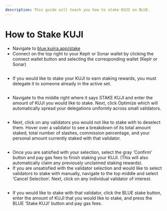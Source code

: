 ```yaml
---
description: This guide will teach you how to stake KUJI on BLUE.
---
```


# How to Stake KUJI

* Navigate to [blue.kujira.app/stake](https://blue.kujira.app/stake)
* Connect on the top right to your Keplr or Sonar wallet by clicking the connect wallet button and selecting the corresponding wallet (Keplr or Sonar)

<figure><img src="https://lh4.googleusercontent.com/3_kk5Llb_AiG6dbLjUsVmcjlDnSVbZl6JPGVhG__BQufqcKPuvrcahPyHAOtf4_lIJsF_f68k2kW0PRw9gAphLzLuzKV8_un7SlpfJxxS2Nsjb9dMqOmOLG4odoxaqlLBU080tADol27Nrs6QseT5EM" alt=""><figcaption></figcaption></figure>

* If you would like to stake your KUJI to earn staking rewards, you must delegate it to someone already in the active set.&#x20;

<figure><img src="https://lh3.googleusercontent.com/y3FT2nB-nfuArsqs0mX1AhgW_XkseFpTnsqyFqg_yNgb4VlSBgD5qOc8iHdlCvEVOAjNAq13R7-jtWBwWaOEAP1X3XjrJk-Z82MG_RBJEpRKzXlR-RK6SvTmLJQiLuAoIIZR1IXvKVMoe378FVtBI94" alt=""><figcaption></figcaption></figure>

* Navigate to the middle right where it says STAKE KUJI and enter the amount of KUJI you would like to stake. Next, click Optimize which will automatically spread your delegations uniformly across small validators.

<figure><img src="https://lh3.googleusercontent.com/spLX5Cc1BtXQsLEeGDzRK5b8nmkiE5nRsWkQj1OOSznuz-boD9QELwmmD3KLfIpZvBDvBElcC1VyBH0a2GQHj9AS713wtooQNi6xzf1YymndIyBPwTLKxb249oBaGobKsDPPvwe2HRHJivw_TGNrOE0" alt=""><figcaption></figcaption></figure>

* Next, click on any validators you would not like to stake with to deselect them. Hover over a validator to see a breakdown of its total amount staked, total number of slashes, commission percentage, and your personal amount currently staked with that validator.

<figure><img src="https://lh5.googleusercontent.com/f_UwbZCsPvhtsQibe-BT2iIzOZCctu02muaCagWaZpRRE542BN3iMv8rFa_OTA4BTyGijh3EuZgT-gviKsvHGoEeqeZH3L7UHplg2lxyYARrBgqmF5ZUMGKkOhKe3VqqtjbvdZExLlOUkckDbNlKHLY" alt=""><figcaption></figcaption></figure>

* Once you are satisfied with your selection, select the gray ‘Confirm’ button and pay gas fees to finish staking your KUJI. (This will also automatically claim any previously unclaimed staking rewards).
* If you are unsatisfied with the validator selection and would like to select validators to stake with manually, navigate to the top middle and select ‘Cancel Selection’. Next, click on any individual validator of interest.&#x20;

<figure><img src="https://lh3.googleusercontent.com/oQ3w8c7vbvUgp0h_WLGGnU0WCEbmQXoiwaiqqq7Bptye-xqlrjx-SqtRHPSZfry0i9CDwH-rLZaTClOkbB4Bvs9QFUmQuTBn8MGDBzmdpBLWKqdyS6Gv_aegjdQd8qP15WvbGGyJT-e58CxpB0DZvTg" alt=""><figcaption></figcaption></figure>

* If you would like to stake with that validator, click the BLUE stake button, enter the amount of KUJI that you would like to stake, and press the BLUE ‘Stake KUJI’ button and pay gas fees.

<figure><img src="https://lh5.googleusercontent.com/xzkyfy2C39cNVoVt1l3JtprBYprXEFUApxNntHWgwdOW86-Fb0Ro_GBBVdNT_1IYdo0nDHwQ0U-q0tIObpdV27oqaMsMUnUOM13awaFzaRxbAXcTNFlxlkC0DnM99g7_VSn5B71rQy4SrQFFxPGLmec" alt=""><figcaption></figcaption></figure>
